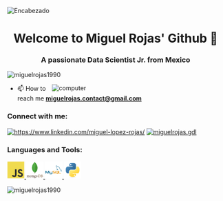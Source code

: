 ![Encabezado](https://visme.co/blog/wp-content/uploads/2016/04/Header-5.gif)
<h1 align="center">Welcome to Miguel Rojas' Github 👋</h1>
<h3 align="center">A passionate Data Scientist Jr. from Mexico</h3>

<p align="left"> <img src="https://komarev.com/ghpvc/?username=miguelrojas1990&label=Profile%20views&color=0e75b6&style=flat" alt="miguelrojas1990" /> </p>

<img align="right" alt="computer" width="400" src="https://media3.giphy.com/media/W3gBRWTDhCqhw0NgkL/giphy.gif">

- 📫 How to reach me **miguelrojas.contact@gmail.com**

<h3 align="left">Connect with me:</h3>
<p align="left">
<a href="https://www.linkedin.com/in/miguel-lopez-rojas/" target="blank"><img align="center" src="https://raw.githubusercontent.com/rahuldkjain/github-profile-readme-generator/master/src/images/icons/Social/linked-in-alt.svg" alt="https://www.linkedin.com/miguel-lopez-rojas/" height="30" width="40" /></a>
<a href="https://instagram.com/miguelrojas.gdl" target="blank"><img align="center" src="https://raw.githubusercontent.com/rahuldkjain/github-profile-readme-generator/master/src/images/icons/Social/instagram.svg" alt="miguelrojas.gdl" height="30" width="40" /></a>
</p>



<h3 align="left">Languages and Tools:</h3>
<p align="left"> <a href="https://developer.mozilla.org/en-US/docs/Web/JavaScript" target="_blank" rel="noreferrer"> <img src="https://raw.githubusercontent.com/devicons/devicon/master/icons/javascript/javascript-original.svg" alt="javascript" width="40" height="40"/> </a> <a href="https://www.mongodb.com/" target="_blank" rel="noreferrer"> <img src="https://raw.githubusercontent.com/devicons/devicon/master/icons/mongodb/mongodb-original-wordmark.svg" alt="mongodb" width="40" height="40"/> </a> <a href="https://www.mysql.com/" target="_blank" rel="noreferrer"> <img src="https://raw.githubusercontent.com/devicons/devicon/master/icons/mysql/mysql-original-wordmark.svg" alt="mysql" width="40" height="40"/> </a> <a href="https://www.python.org" target="_blank" rel="noreferrer"> <img src="https://raw.githubusercontent.com/devicons/devicon/master/icons/python/python-original.svg" alt="python" width="40" height="40"/> </a> </p>

<p><img align="center" src="https://github-readme-stats.vercel.app/api/top-langs?username=miguelrojas1990&show_icons=true&locale=en&layout=compact" alt="miguelrojas1990" /></p>
